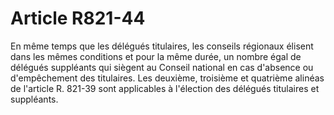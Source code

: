 # Article R821-44

En même temps que les délégués titulaires, les conseils régionaux élisent dans les mêmes conditions et pour la même durée, un nombre égal de délégués suppléants qui siègent au Conseil national en cas d'absence ou d'empêchement des titulaires.   Les deuxième, troisième et quatrième alinéas de l'article R. 821-39 sont applicables à l'élection des délégués titulaires et suppléants.